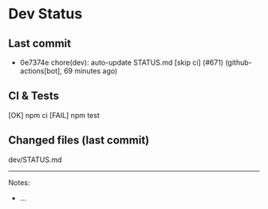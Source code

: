 # Dev Status

## Last commit
- 0e7374e chore(dev): auto-update STATUS.md [skip ci] (#671) (github-actions[bot], 69 minutes ago)
## CI & Tests
[OK] npm ci
[FAIL] npm test

## Changed files (last commit)
dev/STATUS.md

---
Notes:
- ...
